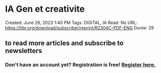 # IA Gen et creativite

Created: June 26, 2023 1:40 PM
Tags: DIGITAL, IA
Read: No
URL: https://hbr.org/download/subscriber/reprint/R2304C-PDF-ENG
Durée: 29

## to read more articles and subscribe to newsletters

### Don't have an account yet? Registration is free! [Register here.](https://hbr.org/register)